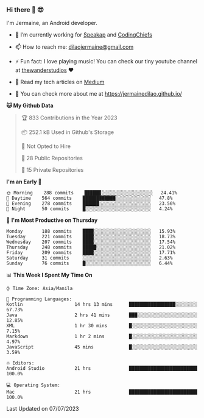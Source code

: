 ### Hi there 👋 😎
I'm Jermaine, an Android developer.

- 🔭 I’m currently working for [Speakap](https://www.speakap.com/) and [CodingChiefs](https://codingchiefs.com/en/)

- 📫 How to reach me: dilaojermaine@gmail.com

- ⚡ Fun fact: I love playing music! You can check our tiny youtube channel at [thewanderstudios](https://www.youtube.com/thewanderstudios) ♥️

- 📖 Read my tech articles on [Medium](https://jermainedilao.medium.com/)

- 👀 You can check more about me at https://jermainedilao.github.io/

<!--
**jermainedilao/jermainedilao** is a ✨ _special_ ✨ repository because its `README.md` (this file) appears on your GitHub profile.

Here are some ideas to get you started:

- 🔭 I’m currently working on ...
- 🌱 I’m currently learning ...
- 👯 I’m looking to collaborate on ...
- 🤔 I’m looking for help with ...
- 💬 Ask me about ...
- 📫 How to reach me: ...
- 😄 Pronouns: ...
- ⚡ Fun fact: ...
-->

<!--START_SECTION:waka-->
**🐱 My Github Data** 

> 🏆 833 Contributions in the Year 2023
 > 
> 📦 252.1 kB Used in Github's Storage 
 > 
> 🚫 Not Opted to Hire
 > 
> 📜 28 Public Repositories 
 > 
> 🔑 15 Private Repositories  
 > 
**I'm an Early 🐤** 

```text
🌞 Morning    288 commits    ██████░░░░░░░░░░░░░░░░░░░   24.41% 
🌆 Daytime    564 commits    ████████████░░░░░░░░░░░░░   47.8% 
🌃 Evening    278 commits    ██████░░░░░░░░░░░░░░░░░░░   23.56% 
🌙 Night      50 commits     █░░░░░░░░░░░░░░░░░░░░░░░░   4.24%

```
📅 **I'm Most Productive on Thursday** 

```text
Monday       188 commits    ████░░░░░░░░░░░░░░░░░░░░░   15.93% 
Tuesday      221 commits    ████░░░░░░░░░░░░░░░░░░░░░   18.73% 
Wednesday    207 commits    ████░░░░░░░░░░░░░░░░░░░░░   17.54% 
Thursday     248 commits    █████░░░░░░░░░░░░░░░░░░░░   21.02% 
Friday       209 commits    ████░░░░░░░░░░░░░░░░░░░░░   17.71% 
Saturday     31 commits     ░░░░░░░░░░░░░░░░░░░░░░░░░   2.63% 
Sunday       76 commits     █░░░░░░░░░░░░░░░░░░░░░░░░   6.44%

```


📊 **This Week I Spent My Time On** 

```text
⌚︎ Time Zone: Asia/Manila

💬 Programming Languages: 
Kotlin                   14 hrs 13 mins      █████████████████░░░░░░░░   67.73% 
Java                     2 hrs 41 mins       ███░░░░░░░░░░░░░░░░░░░░░░   12.85% 
XML                      1 hr 30 mins        █░░░░░░░░░░░░░░░░░░░░░░░░   7.15% 
Markdown                 1 hr 2 mins         █░░░░░░░░░░░░░░░░░░░░░░░░   4.97% 
JavaScript               45 mins             █░░░░░░░░░░░░░░░░░░░░░░░░   3.59%

🔥 Editors: 
Android Studio           21 hrs              █████████████████████████   100.0%

💻 Operating System: 
Mac                      21 hrs              █████████████████████████   100.0%

```


 Last Updated on 07/07/2023
<!--END_SECTION:waka-->
